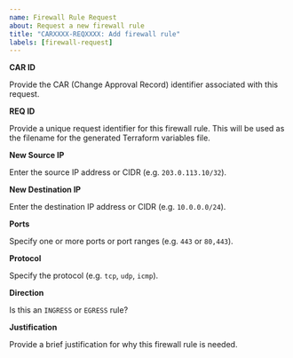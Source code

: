 ```yaml
---
name: Firewall Rule Request
about: Request a new firewall rule
title: "CARXXXX-REQXXXX: Add firewall rule"
labels: [firewall-request]
---
```


**CAR ID**

Provide the CAR (Change Approval Record) identifier associated with this request.

**REQ ID**

Provide a unique request identifier for this firewall rule.  This will be used
as the filename for the generated Terraform variables file.

**New Source IP**

Enter the source IP address or CIDR (e.g. `203.0.113.10/32`).

**New Destination IP**

Enter the destination IP address or CIDR (e.g. `10.0.0.0/24`).

**Ports**

Specify one or more ports or port ranges (e.g. `443` or `80,443`).

**Protocol**

Specify the protocol (e.g. `tcp`, `udp`, `icmp`).

**Direction**

Is this an `INGRESS` or `EGRESS` rule?

**Justification**

Provide a brief justification for why this firewall rule is needed.